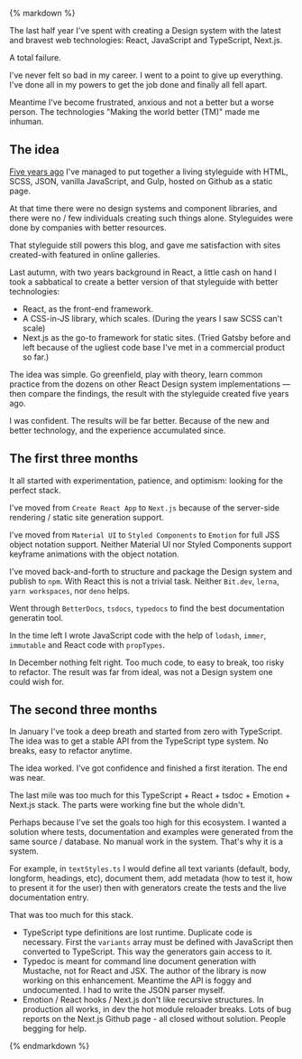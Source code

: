 {% markdown %}

The last half year I've spent with creating a Design system with the latest and bravest web technologies: React, JavaScript and TypeScript, Next.js.

A total failure.

I've never felt so bad in my career. I went to a point to give up everything.
I've done all in my powers to get the job done and finally all fell apart.

Meantime I've become frustrated, anxious and not a better but a worse person.
The technologies "Making the world better (TM)" made me inhuman.

## The idea

[Five years ago](http://metamn.io/beat/creating-a-styleguide-with-gulp/) I've managed to put together a living styleguide with HTML, SCSS, JSON, vanilla JavaScript, and Gulp, hosted on Github as a static page.

At that time there were no design systems and component libraries, and there were no / few individuals creating such things alone.
Styleguides were done by companies with better resources.

That styleguide still powers this blog, and gave me satisfaction with sites created-with featured in online galleries.

Last autumn, with two years background in React, a little cash on hand I took a sabbatical to create a better version of that styleguide with better technologies:

- React, as the front-end framework.
- A CSS-in-JS library, which scales. (During the years I saw SCSS can't scale)
- Next.js as the go-to framework for static sites. (Tried Gatsby before and left because of the ugliest code base I've met in a commercial product so far.)

The idea was simple. Go greenfield, play with theory, learn common practice from the dozens on other React Design system implementations &mdash; then compare the findings, the result with the styleguide created five years ago.

I was confident. The results will be far better. Because of the new and better technology, and the experience accumulated since.

## The first three months

It all started with experimentation, patience, and optimism: looking for the perfect stack.

I've moved from `Create React App` to `Next.js` because of the server-side rendering / static site generation support.

I've moved from `Material UI` to `Styled Components` to `Emotion` for full JSS object notation support. Neither Material UI nor Styled Components support keyframe animations with the object notation.

I've moved back-and-forth to structure and package the Design system and publish to `npm`. With React this is not a trivial task. Neither `Bit.dev`, `lerna`, `yarn workspaces`, nor `deno` helps.

Went through `BetterDocs`, `tsdocs`, `typedocs` to find the best documentation generatin tool.

In the time left I wrote JavaScript code with the help of `lodash`, `immer`, `immutable` and React code with `propTypes`.

In December nothing felt right. Too much code, to easy to break, too risky to refactor. The result was far from ideal, was not a Design system one could wish for.

## The second three months

In January I've took a deep breath and started from zero with TypeScript.
The idea was to get a stable API from the TypeScript type system. No breaks, easy to refactor anytime.

The idea worked. I've got confidence and finished a first iteration. The end was near.

The last mile was too much for this TypeScript + React + tsdoc + Emotion + Next.js stack.
The parts were working fine but the whole didn't.

Perhaps because I've set the goals too high for this ecosystem.
I wanted a solution where tests, documentation and examples were generated from the same source / database. No manual work in the system. That's why it is a system.

For example, in `textStyles.ts` I would define all text variants (default, body, longform, headings, etc), document them, add metadata (how to test it, how to present it for the user) then with generators create the tests and the live documentation entry.

That was too much for this stack.

- TypeScript type definitions are lost runtime. Duplicate code is necessary. First the `variants` array must be defined with JavaScript then converted to TypeScript. This way the generators gain access to it.
- Typedoc is meant for command line document generation with Mustache, not for React and JSX. The author of the library is now working on this enhancement. Meantime the API is foggy and undocumented. I had to write the JSON parser myself.
- Emotion / React hooks / Next.js don't like recursive structures. In production all works, in dev the hot module reloader breaks. Lots of bug reports on the Next.js Github page - all closed without solution. People begging for help.

{% endmarkdown %}
